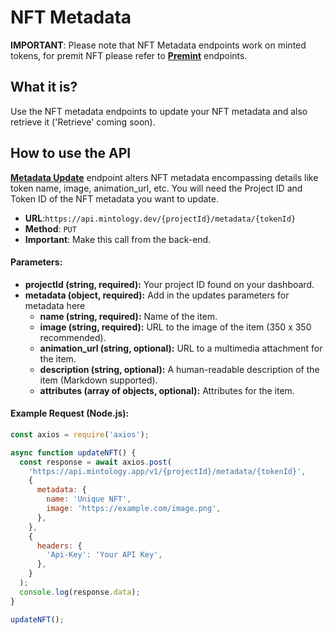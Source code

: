 # NFT Metadata

**IMPORTANT**: Please note that NFT Metadata endpoints work on minted tokens, for premit NFT please refer to **[Premint](https://docs.mintology.app/reference/premints)** endpoints.

## What it is?

Use the NFT metadata endpoints to update your NFT metadata and also retrieve it ('Retrieve' coming soon).

## How to use the API

**[Metadata Update](https://docs.mintology.app/reference/info-metadata)** endpoint alters NFT metadata encompassing details like token name, image, animation_url, etc. You will need the Project ID and Token ID of the NFT metadata you want to update.

- **URL**:`https://api.mintology.dev/{projectId}/metadata/{tokenId}`
- **Method**: `PUT`
- **Important**: Make this call from the back-end.

#### Parameters:

- **projectId (string, required):** Your project ID found on your dashboard.
- **metadata (object, required):** Add in the updates parameters for metadata here
  - **name (string, required):** Name of the item.
  - **image (string, required):** URL to the image of the item (350 x 350 recommended).
  - **animation_url (string, optional):** URL to a multimedia attachment for the item.
  - **description (string, optional):** A human-readable description of the item (Markdown supported).
  - **attributes (array of objects, optional):** Attributes for the item.

#### Example Request (Node.js):

```javascript
const axios = require('axios');

async function updateNFT() {
  const response = await axios.post(
    'https://api.mintology.app/v1/{projectId}/metadata/{tokenId}',
    {
      metadata: {
        name: 'Unique NFT',
        image: 'https://example.com/image.png',
      },
    },
    {
      headers: {
        'Api-Key': 'Your API Key',
      },
    }
  );
  console.log(response.data);
}

updateNFT();
```
